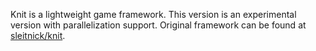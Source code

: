 Knit is a lightweight game framework. This version is an experimental version with parallelization support. Original framework can be found at [sleitnick/knit](https://github.com/Sleitnick/Knit).